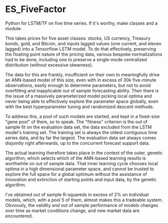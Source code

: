 # ES_FiveFactor
Python for LSTM/TF on five time series. If it's worthy, make classes and a module.

This takes prices for five asset classes: stocks, US currency, Treasury bonds, gold, and Bitcoin, and inputs
lagged values (one current, and eleven lagged) into a Tensorflow LSTM model. To do that effectively, 
preserving the floating point nature of the pricing data, various bespoke normalizations had to be done, 
including one to preserve a single-mode centralized distribution (without excessive skewness).

The data for this are frankly, insufficient on their own to meaningfully drive an ANN-based model of this 
size, even with in excess of 30k five-minute observations, easily enough to determine parameters, but not to 
avoid overfitting and inapplicable out of sample forecasting ability. Then there is the issue of a massively 
parameterized model picking local optima and never being able to effectively explore the parameter space 
globally, even with the best hyperparameter tuning and randomized descent methods.

To address this, a pool of such models are started, and kept in a fixed-size "gene pool" of them, so to 
speak. The "fitness" criterion is the out of sample fit on the evaluation data set, the data excluded from 
the LSTM model's training set. The training set is always the oldest contiguous time series data, and by far 
the largest. The evaluation data set always comes disjointly right afterwards, up to the concurrent forecast 
support data.

The actual learning therefore takes place in the context of the outer, genetic algorithm, which selects which
of the ANN-based learning results is worthwhile on out of sample data. That inner learning cycle chooses
local optima in a high dimensional parameter space, and cannot be trusted to explore the full space for a 
global optimum without the assistance of innovation and extinction of starting points and input data, by the 
genetic algorithm.

I've obtained out of sample R-squareds in excess of 2% on individual models, which, with a pool 5 of them, 
almost makes this a tradeable system. Obviously, the validity and out of sample performance of models 
changes over time as market conditions change, and new market data are encountered.
